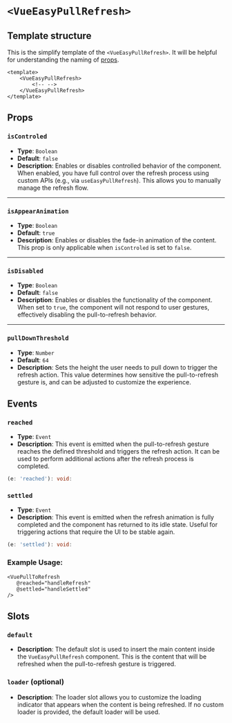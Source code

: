 # **`<VueEasyPullRefresh>`**

## Template structure
This is the simplify template of the `<VueEasyPullRefresh>`. It will be helpful for understanding the naming of [props](#props).

```vue
<template>
    <VueEasyPullRefresh>
        <!-- -->
    </VueEasyPullRefresh>
</template>
```

## Props

### **`isControled`**
- **Type**: `Boolean`
- **Default**: `false`
- **Description**: Enables or disables controlled behavior of the component. When enabled, you have full control over the refresh process using custom APIs (e.g., via `useEasyPullRefresh`). This allows you to manually manage the refresh flow.

---

### **`isAppearAnimation`**
- **Type**: `Boolean`
- **Default**: `true`
- **Description**: Enables or disables the fade-in animation of the content. This prop is only applicable when `isControled` is set to `false`.

---

### **`isDisabled`**
- **Type**: `Boolean`
- **Default**: `false`
- **Description**: Enables or disables the functionality of the component. When set to `true`, the component will not respond to user gestures, effectively disabling the pull-to-refresh behavior.

---

### **`pullDownThreshold`**
- **Type**: `Number`
- **Default**: `64`
- **Description**: Sets the height the user needs to pull down to trigger the refresh action. This value determines how sensitive the pull-to-refresh gesture is, and can be adjusted to customize the experience.

## Events

### **`reached`**
- **Type**: `Event`
- **Description**: This event is emitted when the pull-to-refresh gesture reaches the defined threshold and triggers the refresh action. It can be used to perform additional actions after the refresh process is completed.
```ts
(e: 'reached'): void:
```

### **`settled`**
- **Type**: `Event`
- **Description**: This event is emitted when the refresh animation is fully completed and the component has returned to its idle state. Useful for triggering actions that require the UI to be stable again.
```ts
(e: 'settled'): void:
```

### Example Usage:
```vue
<VuePullToRefresh
   @reached="handleRefresh"
   @settled="handleSettled"
/>
```

## Slots

### **`default`**
- **Description**: The default slot is used to insert the main content inside the `VueEasyPullRefresh` component. This is the content that will be refreshed when the pull-to-refresh gesture is triggered.

### **`loader`** (optional)
- **Description**: The loader slot allows you to customize the loading indicator that appears when the content is being refreshed. If no custom loader is provided, the default loader will be used.




